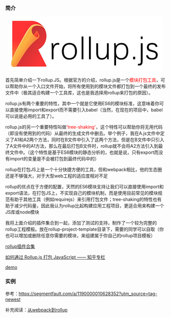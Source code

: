 
### 简介
<p style="text-align: center;"><img src='./imgs/rollup/1.jpeg'></p>

首先简单介绍一下rollup.JS。根据官方的介绍，rollup.js是一个<font color=#ff0000>模块打包工具</font>，可以帮助你从一个入口文件开始，将所有使用到的模块文件都打包到一个最终的发布文件中（极其适合构建一个工具库，这也是我选择用rollup来打包的原因）。

rollup.js有两个重要的特性，其中一个就是它使用ES6的模块标准，这意味着你可以直接使用import和export而不需要引入babel（当然，在现在的项目中，babel可以说是必用的工具了）。

rollup.js的另一个重要特性叫做<font color=#ff0000>'tree-shaking'</font>，这个特性可以帮助你将无用代码（即没有使用到的代码）从最终的生成文件中删去。举个例子，我在A.js文件中定义了A1和A2两个方法，同时在B文件中引入了这两个方法，但是在B文件中只引入了A文件中的A1方法，那么在最后打包B文件时，rollup就不会将A2方法引入到最终文件中。（这个特性是基于ES6模块的静态分析的，也就是说，只有export而没有import的变量是不会被打包到最终代码中的）


rollup在打包JS上是一个十分快捷方便的工具，但和webpack相比，他的生态圈还是不够强大，对于大型web工程的适应度相对不足

rollup的优点在于方便的配置，天然的ES6模块支持让我们可以直接使用import和export语法，在打包JS上，不实现自己的模块机制，而是使用目前常见的模块规范有助于其他工具（例如requirejs）来引用打包文件；tree-shaking的特性也有助于减少代码量，因此我认为rollup比起构建应用工程项目，更适合用来构建一个JS库或node模块

我将上面介绍的插件集合到一起，添加了测试的支持，制作了一个较为完整的rollup工程模板。放在rollup-project-template目录下，需要的同学可以自取（你也可以增加或删除任意你需要的模块，来组建属于你自己的rollup项目模板）

[rollup插件合集](https://rollupjs.org/guide/en#plugins)

[如何通过 Rollup.js 打包 JavaScript —— 知乎专栏](https://zhuanlan.zhihu.com/p/28096758)

[demo](https://github.com/kainstar/rollup-demos)

### 实例

参考：https://segmentfault.com/a/1190000010628352?utm_source=tag-newest

补充阅读：[从webpack到rollup](http://www.ayqy.net/blog/%E4%BB%8Ewebpack%E5%88%B0rollup/)